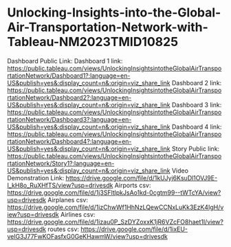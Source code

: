 # Unlocking-Insights-into-the-Global-Air-Transportation-Network-with-Tableau-NM2023TMID10825


Dashboard Public Link:
Dashboard 1 link: https://public.tableau.com/views/UnlockingInsightsintotheGlobalAirTransportationNetwork/Dashboard1?:language=en-US&publish=yes&:display_count=n&:origin=viz_share_link
Dashboard 2 link: https://public.tableau.com/views/UnlockingInsightsintotheGlobalAirTransportationNetwork/Dashboard2?:language=en-US&publish=yes&:display_count=n&:origin=viz_share_link
Dashboard 3 link: https://public.tableau.com/views/UnlockingInsightsintotheGlobalAirTransportationNetwork/Dashboard3?:language=en-US&publish=yes&:display_count=n&:origin=viz_share_link
Dashboard 4 link: https://public.tableau.com/views/UnlockingInsightsintotheGlobalAirTransportationNetwork/Dashboard4?:language=en-US&publish=yes&:display_count=n&:origin=viz_share_link
Story Public link: https://public.tableau.com/views/UnlockingInsightsintotheGlobalAirTransportationNetwork/Story1?:language=en-US&publish=yes&:display_count=n&:origin=viz_share_link
Video Demonstration Link: https://drive.google.com/file/d/1kUJyj6KsuDl1OVJ9E-I_kH8o_RuXHfTS/view?usp=drivesdk
Airports csv: https://drive.google.com/file/d/1j3SFltlpkJsAo1kd-0cgtm99--tWTcYA/view?usp=drivesdk
Airplanes csv: https://drive.google.com/file/d/1izChwWf1HhNzLQewCCNxLuKk3EzK4IgH/view?usp=drivesdk
Airlines csv: https://drive.google.com/file/d/1izau0P_SzDYZoxxK1jR6VZcFO8haet1l/view?usp=drivesdk
routes csv: https://drive.google.com/file/d/1ixEU-velG3J77FwKOFasfxG0GeKHawmW/view?usp=drivesdk
